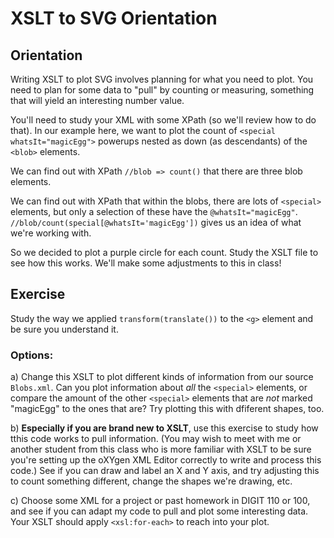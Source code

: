 # XSLT to SVG Orientation

## Orientation
Writing XSLT to plot SVG involves planning for what you need to plot.
You need to plan for some data to "pull" by counting or measuring, something that will yield an interesting number value.

You'll need to study your XML with some XPath (so we'll review how to do that).
In our example here, we want to plot the count of `<special whatsIt="magicEgg">` powerups 
nested as down (as descendants) of the `<blob>` elements.

We can find out with XPath `//blob => count()` that there are three blob elements.

We can find out with XPath that within the blobs,  there are lots of `<special>` elements, 
but only a selection of these have the `@whatsIt="magicEgg"`. 
`//blob/count(special[@whatsIt='magicEgg'])` gives us an idea of what we're working with.

So we decided to plot a purple circle for each count. Study the XSLT file to see how this works.
We'll make some adjustments to this in class!

## Exercise 

Study the way we applied `transform(translate())` to the `<g>` element 
and be sure you understand it.

### Options: 

a) Change this XSLT to plot different kinds of information from our source `Blobs.xml`. Can you plot information about 
*all* the `<special>` elements, or compare the amount of  the other `<special>` elements that are *not*  marked "magicEgg"
to the ones that are? Try plotting this with dfiferent shapes, too. 


b) **Especially if you are brand new to XSLT**, use this exercise to study how tthis code works
to pull information. (You may wish to meet with me or another student from this class who is more familiar with XSLT
to be sure you're setting up the oXYgen XML Editor correctly to write and process this code.)
See if you can draw and label an X and Y axis, and try adjusting this to count something different, 
change the shapes we're drawing, etc.


c) Choose some XML for a project or past homework in DIGIT 110 or 100, and see if you can adapt my code
to pull and plot some interesting data. Your XSLT should apply `<xsl:for-each>` to reach into your plot.


